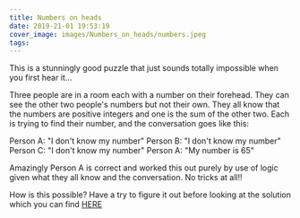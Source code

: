 ```yaml
---
title: Numbers on heads
date: 2019-21-01 19:53:19
cover_image: images/Numbers_on_heads/numbers.jpeg
tags:
---
```

This is a stunningly good puzzle that just sounds totally impossible when you first hear it...

Three people are in a room each with a number on their forehead.  They can see the other two people's numbers but not their own.  They all know that the numbers are positive integers and one is the sum of the other two.  Each is trying to find their number, and the conversation goes like this:

Person A: "I don't know my number"
Person B: "I don't know my number"
Person C: "I don't know my number"
Person A: "My number is 65"

Amazingly Person A is correct and worked this out purely by use of logic given what they all know and the conversation.  No tricks at all!!

<p>How is this possible?  Have a try to figure it out before looking at the solution which you can find <a href=https://sites.google.com/view/mathsmodels-numbersonheads>HERE</a></p>
